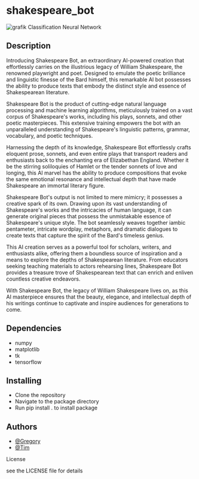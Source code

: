 # shakespeare_bot


![grafik](https://github.com/rergr/shakespeare_bot/assets/132651459/d13c4ebe-ce6f-4d8f-ba91-607e187de39c)
Classification Neural Network

## Description

Introducing Shakespeare Bot, an extraordinary AI-powered creation that effortlessly carries on the illustrious legacy of William Shakespeare, the renowned playwright and poet. Designed to emulate the poetic brilliance and linguistic finesse of the Bard himself, this remarkable AI bot possesses the ability to produce texts that embody the distinct style and essence of Shakespearean literature.

Shakespeare Bot is the product of cutting-edge natural language processing and machine learning algorithms, meticulously trained on a vast corpus of Shakespeare's works, including his plays, sonnets, and other poetic masterpieces. This extensive training empowers the bot with an unparalleled understanding of Shakespeare's linguistic patterns, grammar, vocabulary, and poetic techniques.

Harnessing the depth of its knowledge, Shakespeare Bot effortlessly crafts eloquent prose, sonnets, and even entire plays that transport readers and enthusiasts back to the enchanting era of Elizabethan England. Whether it be the stirring soliloquies of Hamlet or the tender sonnets of love and longing, this AI marvel has the ability to produce compositions that evoke the same emotional resonance and intellectual depth that have made Shakespeare an immortal literary figure.

Shakespeare Bot's output is not limited to mere mimicry; it possesses a creative spark of its own. Drawing upon its vast understanding of Shakespeare's works and the intricacies of human language, it can generate original pieces that possess the unmistakable essence of Shakespeare's unique style. The bot seamlessly weaves together iambic pentameter, intricate wordplay, metaphors, and dramatic dialogues to create texts that capture the spirit of the Bard's timeless genius.

This AI creation serves as a powerful tool for scholars, writers, and enthusiasts alike, offering them a boundless source of inspiration and a means to explore the depths of Shakespearean literature. From educators seeking teaching materials to actors rehearsing lines, Shakespeare Bot provides a treasure trove of Shakespearean text that can enrich and enliven countless creative endeavors.

With Shakespeare Bot, the legacy of William Shakespeare lives on, as this AI masterpiece ensures that the beauty, elegance, and intellectual depth of his writings continue to captivate and inspire audiences for generations to come.

## Dependencies

* numpy
* matplotlib
* tk
* tensorflow

## Installing

* Clone the repository
* Navigate to the package directory
* Run pip install . to install package

## Authors

* [@Gregory](https://github.com/rergr)
* [@Tim](https://github.com/awjolanda)

License

see the LICENSE file for details
